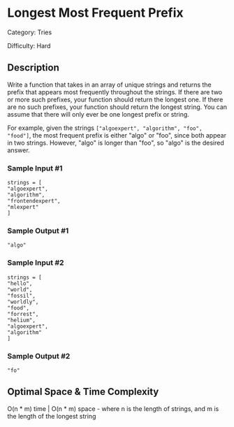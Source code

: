 # Longest Most Frequent Prefix

Category: Tries

Difficulty: Hard

## Description

  Write a function that takes in an array of unique strings and returns the
prefix that appears most frequently throughout the strings. If there are two
or more such prefixes, your function should return the longest one. If there
are no such prefixes, your function should return the longest string. You
can assume that there will only ever be one longest prefix or string.


  For example, given the strings
`["algoexpert", "algorithm", "foo", "food"]`, the most frequent
prefix is either "algo" or "foo", since both appear in two strings. However,
"algo" is longer than "foo", so "algo" is the desired answer.


  
### Sample Input #1
  ```
strings = [
  "algoexpert",
  "algorithm",
  "frontendexpert",
  "mlexpert"
]
```
  
### Sample Output #1
  ```
"algo"
```

  
### Sample Input #2
  ```
strings = [
  "hello",
  "world",
  "fossil",
  "worldly",
  "food",
  "forrest",
  "helium",
  "algoexpert",
  "algorithm"
]
```
  
### Sample Output #2
  ```
"fo"
```

## Optimal Space & Time Complexity

O(n * m) time | O(n * m) space - where n is the length of strings, and m is the length of the longest string
